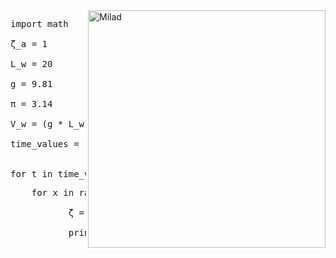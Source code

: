 <image align="right" alt="Milad" width = "380" src="http://up44.ir/previews/c3c5f7dab58aa78702557eeb7517235e.jpg"> 
    
<pre>import math     # library of python for calculate the calculation of below <br />
ζ_a = 1         # amplitude <br />
L_w = 20        # wave lenght <br />
g = 9.81        # gravity <br />
π = 3.14        # pi number <br />
V_w = (g * L_w) / (2 * π)    # wave velocity <br />
time_values = [0, 0.1, 0.2, 0.3, 1]   # Assuming you want to calculate ζ 
                                        for specific time values <br />
for t in time_values:
<pre>    for x in range(21):  # Assuming x ranges from 0 to 20 <br />
           ζ = ζ_a * math.sin((2 * π / L_w) * (x - (V_w * t))) <br />
           print(f"ζ at t={t:.1f}, x={x}: {ζ:.4f}") <br />
